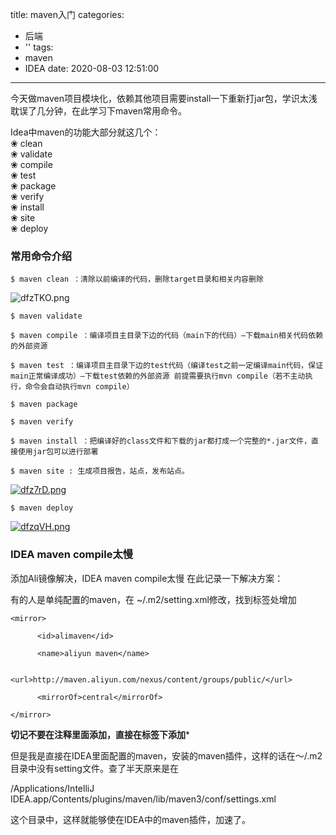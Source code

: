title: maven入门
categories:
  - 后端
  - ''
tags:
  - maven
  - IDEA
date: 2020-08-03 12:51:00
---
今天做maven项目模块化，依赖其他项目需要install一下重新打jar包，学识太浅耽误了几分钟，在此学习下maven常用命令。  

<!--more-->

Idea中maven的功能大部分就这几个：  
❀ clean  
❀ validate  
❀ compile  
❀ test  
❀ package  
❀ verify  
❀ install  
❀ site  
❀ deploy  

### 常用命令介绍

```
$ maven clean ：清除以前编译的代码，删除target目录和相关内容删除
```
![dfzTKO.png](https://s1.ax1x.com/2020/08/27/dfzTKO.png)
```
$ maven validate 
```
```
$ maven compile ：编译项目主目录下边的代码（main下的代码）–下载main相关代码依赖的外部资源
```
```
$ maven test ：编译项目主目录下边的test代码（编译test之前一定编译main代码，保证main正常编译成功）–下载test依赖的外部资源 前提需要执行mvn compile（若不主动执行，命令会自动执行mvn compile）
```
```
$ maven package 
```
```
$ maven verify 
```
```
$ maven install ：把编译好的class文件和下载的jar都打成一个完整的*.jar文件，直接使用jar包可以进行部署
```
```
$ maven site : 生成项目报告，站点，发布站点。
```
[![dfz7rD.png](https://s1.ax1x.com/2020/08/27/dfz7rD.png)](https://imgchr.com/i/dfz7rD)
```
$ maven deploy 
```
[![dfzqVH.png](https://s1.ax1x.com/2020/08/27/dfzqVH.png)](https://imgchr.com/i/dfzqVH)

### IDEA maven compile太慢
添加Ali镜像解决，IDEA maven compile太慢
在此记录一下解决方案：

有的人是单纯配置的maven，在    ~/.m2/setting.xml修改，找到<mirrors>标签处增加
```
<mirror>

      <id>alimaven</id>

      <name>aliyun maven</name>

                  <url>http://maven.aliyun.com/nexus/content/groups/public/</url>

      <mirrorOf>central</mirrorOf>       

</mirror>
```

**********************切记不要在注释里面添加，直接在<miorrs>标签下添加***********************

但是我是直接在IDEA里面配置的maven，安装的maven插件，这样的话在～/.m2目录中没有setting文件。查了半天原来是在

/Applications/IntelliJ IDEA.app/Contents/plugins/maven/lib/maven3/conf/settings.xml

这个目录中，这样就能够使在IDEA中的maven插件，加速了。